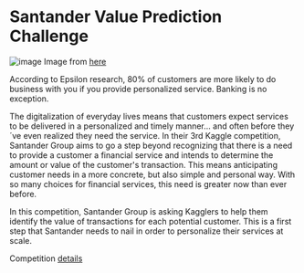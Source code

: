 # Santander Value Prediction Challenge
![image](http://prod-upp-image-read.ft.com/38adfc9e-ba21-11e7-8c12-5661783e5589)
Image from [here](https://www.ft.com/content/5d20900a-ba08-11e7-8c12-5661783e5589)

According to Epsilon research, 80% of customers are more likely to do business with you if you provide personalized service. Banking is no exception.

The digitalization of everyday lives means that customers expect services to be delivered in a personalized and timely manner… and often before they´ve even realized they need the service. In their 3rd Kaggle competition, Santander Group aims to go a step beyond recognizing that there is a need to provide a customer a financial service and intends to determine the amount or value of the customer's transaction. This means anticipating customer needs in a more concrete, but also simple and personal way. With so many choices for financial services, this need is greater now than ever before.

In this competition, Santander Group is asking Kagglers to help them identify the value of transactions for each potential customer. This is a first step that Santander needs to nail in order to personalize their services at scale.

Competition [details](https://www.kaggle.com/c/santander-value-prediction-challenge)

